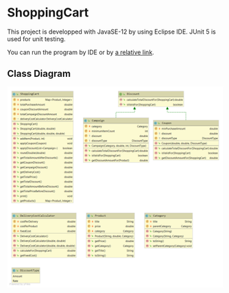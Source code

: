 # ShoppingCart
This project is developped with JavaSE-12 by using Eclipse IDE. JUnit 5 is used for unit testing.

You can run the program by IDE or by [a relative link](hw2Question1Program.jar).

## Class Diagram
![alt text](https://github.com/burhanelgun/ShoppingCart/blob/master/class-diagram.png)






